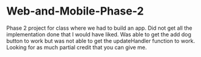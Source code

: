 # Web-and-Mobile-Phase-2
Phase 2 project for class where we had to build an app. Did not get all the implementation done that I would have liked. Was able to get the add dog button to work but was not able to get the updateHandler function to work. Looking for as much partial credit that you can give me.
